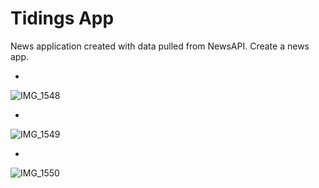 # Tidings App 

News application created with data pulled from NewsAPI.
Create a news app.

* 
![IMG_1548](https://user-images.githubusercontent.com/69680103/225356082-5991082e-891a-4abc-aec8-dedde803ccad.jpg)

*
![IMG_1549](https://user-images.githubusercontent.com/69680103/225356229-e98e988f-17e7-41a9-a7b4-649a4c2c5b8f.jpg)

*
![IMG_1550](https://user-images.githubusercontent.com/69680103/225356280-7af7f94e-d2ff-4d38-a09e-ceb928475e27.jpg)
